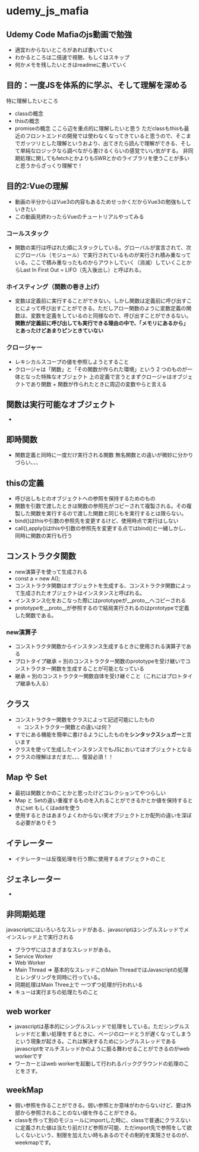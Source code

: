 # udemy_js_mafia
## Udemy Code Mafiaのjs動画で勉強
- 適宜わからないところがあれば書いていく
- わかるところは二倍速で視聴、もしくはスキップ
- 何かメモを残したいときはreadmeに書いていく

## 目的：一度JSを体系的に学ぶ、そして理解を深める
特に理解したいところ
- classの概念
- thisの概念
-  promiseの概念
ここら辺を重点的に理解したいと思う
ただclassもthisも最近のフロントエンドの開発では使わなくなってきていると思うので、そこまでガッツリとした理解というおより、出てきたら読んで理解ができる、そして単純なロジックなら調べながら書けるくらいの感覚でいい気がする。
非同期処理に関してもfetchとかよりもSWRとかのライブラリを使うことが多いと思うからざっくり理解で！

## 目的2:Vueの理解
- 動画の半分からはVue3の内容もあるためせっかくだからVue3の勉強もしていきたい
- この動画見終わったらVueのチュートリアルやってみる

### コールスタック
- 関数の実行は呼ばれた順にスタックしている。グローバルが宣言されて、次にグローバル（モジュール）で実行されているものが実行され積み重なっている。ここで積み重なったものからアウトしていく（消滅）していくことからLast In First Out = LIFO（先入後出し）と呼ばれる。

### ホイスティング（関数の巻き上げ）
- 変数は定義前に実行することができない。しかし関数は定義前に呼び出すことによって呼び出すことができる。ただしアロー関数のように変数定義の関数は、変数を定義をしているのと同様なので、呼び出すことができるない。
**関数が定義前に呼び出しても実行できる理由の中で、「メモリにあるから」とあったけどあまりピンときていない**
### クロージャー
- レキシカルスコープの値を参照しようとすること
- クロージャは「関数」と「その関数が作られた環境」という 2 つのものが一体となった特殊なオブジェクト
上の定義で言うとまずクロージャはオブジェクトであり関数 + 関数が作られたときに周辺の変数やらと言える

## 関数は実行可能なオブジェクト
- 
## 即時関数
- 関数定義と同時に一度だけ実行される関数
無名関数との違いが微妙に分かりづらい、、、


## thisの定義
- 呼び出しもとのオブジェクトへの参照を保持するためのもの
- 関数を引数で渡したときは関数の参照先がコピーされて複製される。その複製した関数を実行するので渡した関数と同じもを実行するとは限らない。
- bind()はthisや引数の参照先を変更するけど、使用時点で実行はしない
- call(),apply()はthisや引数の参照先を変更する点ではbind()と一緒しかし、同時に関数の実行も行う

## コンストラクタ関数
- new演算子を使って生成される
- const a = new A();
- コンストラクタ関数はオブジェクトを生成する、コンストラクタ関数によって生成されたオブジェクトはインスタンスと呼ばれる。
- インスタンス化をおこなった際にはprototypeが__proto__へコピーされる
- prototypeを__proto__が参照するので結局実行されるのはprototypeで定義した関数である。
### new演算子
- コンストラクタ関数からインスタンス生成するときに使用される演算子である
- プロトタイプ継承 = 別のコンストラクター関数のprototypeを受け継いでコンストラクター関数を生成することが可能となっている
- 継承 = 別のコンストラクター関数自体を受け継ぐこと（これにはプロトタイプ継承も入る）
## クラス
- コンストラクター関数をクラスによって記述可能にしたもの
    - コンストラクター関数との違いは何？
- すでにある機能を簡単に書けるようにしたものを**シンタックスシュガー**と言います
- クラスを使って生成したインスタンスでもJSにおいてはオブジェクトとなる
- クラスの理解はまだまだ、、、復習必須！！
## Map や Set
- 最初は関数とかのことかと思ったけどコレクションてやつらしい
- Map と Setの違い重複するものを入れることができるかとか値を保持するときにset もしくはaddを使う
- 使用するときはあまりよくわからない笑オブジェクトとか配列の違いを深ぼる必要がありそう
## イテレーター
- イテレーターは反復処理を行う際に使用するオブジェクトのこと

## ジェネレーター
- 

## 非同期処理
javascriptにはいろいろなスレッドがある、javascriptはシングルスレッドでメインスレッド上で実行される
- ブラウザにはさまざまなスレッドがある。
- Service Worker
- Web Worker
- Main Thread => 基本的なスレッドこのMain ThreadではJavascriptの処理とレンダリングを同時に行っている。
- 同期処理はMain Three上で
一つずつ処理が行われいる
- キューは実行まちの処理たちのこと
## web worker 
- javascriptは基本的にシングルスレッドで処理をしている。ただシングルスレッドだと重い処理をするときに、ページのロードとうが遅くなってしまうという現象が起きる。これは解決するためにシングルスレッドであるjavascriptをマルチスレッドかのように振る舞わせることができるのがweb workerです
- ワーカーとはweb workerを起動して行われるバックグラウンドの処理のことをさす。

## weekMap
- 弱い参照を作ることができる。弱い参照とか意味がわからないけど、要は外部から参照されることのない値を作ることができる。
- classを作って別のモジュールにimportした時に、classで普通にクラスないに定義された値は当たり前だけど参照が可能、ただimport先で参照をして欲しくないという、制限を加えたい時もあるのでその制約を実現させるのが、weekmapです。
